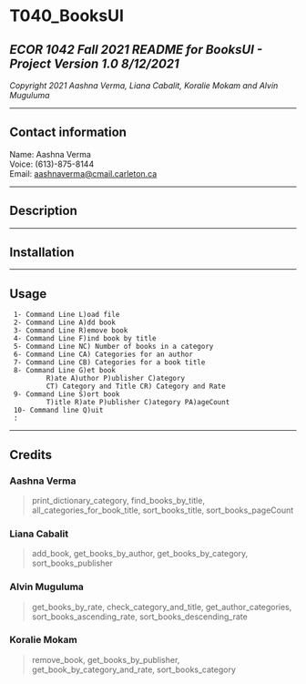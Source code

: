 # T040_BooksUI
## *ECOR 1042 Fall 2021 README for **BooksUI** - Project Version 1.0 8/12/2021*  
*Copyright 2021 Aashna Verma, Liana Cabalit, Koralie Mokam and Alvin Muguluma*
***
## Contact information
Name: Aashna Verma  
Voice: (613)-875-8144  
Email: aashnaverma@cmail.carleton.ca
***
## Description

***
## Installation

***
## Usage
```
 1- Command Line L)oad file
 2- Command Line A)dd book
 3- Command Line R)emove book
 4- Command Line F)ind book by title
 5- Command Line NC) Number of books in a category
 6- Command Line CA) Categories for an author
 7- Command Line CB) Categories for a book title
 8- Command Line G)et book
         R)ate A)uthor P)ublisher C)ategory
         CT) Category and Title CR) Category and Rate
 9- Command Line S)ort book
         T)itle R)ate P)ublisher C)ategory PA)ageCount
 10- Command line Q)uit
 : 
```
***
## Credits
### Aashna Verma  
>print_dictionary_category, find_books_by_title, all_categories_for_book_title, sort_books_title, sort_books_pageCount

### Liana Cabalit  
>add_book, get_books_by_author, get_books_by_category, sort_books_publisher

### Alvin Muguluma  
>get_books_by_rate, check_category_and_title, get_author_categories, sort_books_ascending_rate, sort_books_descending_rate 

### Koralie Mokam  
>remove_book, get_books_by_publisher, get_book_by_category_and_rate, sort_books_category
